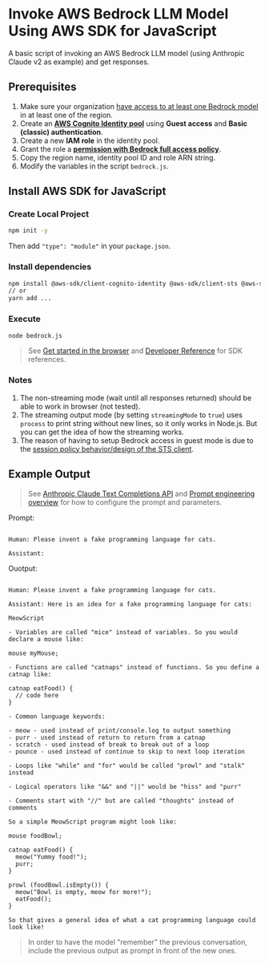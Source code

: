 # Invoke AWS Bedrock LLM Model Using AWS SDK for JavaScript

A basic script of invoking an AWS Bedrock LLM model (using Anthropic Claude v2 as example) and get responses.

## Prerequisites

1. Make sure your organization [have access to at least one Bedrock model](https://docs.aws.amazon.com/bedrock/latest/userguide/model-access.html) in at least one of the region.
2. Create an [**AWS Cognito Identity pool**](https://docs.aws.amazon.com/cognito/latest/developerguide/identity-pools.html) using **Guest access** and **Basic (classic) authentication**.
3. Create a new **IAM role** in the identity pool.
4. Grant the role a [**permission with Bedrock full access policy**](https://github.com/aws-samples/amazon-bedrock-workshop#enable-aws-iam-permissions-for-bedrock).
5. Copy the region name, identity pool ID and role ARN string.
6. Modify the variables in the script `bedrock.js`.

## Install AWS SDK for JavaScript

### Create Local Project

```bash
npm init -y
```

Then add `"type": "module"` in your `package.json`.

### Install dependencies

```bash
npm install @aws-sdk/client-cognito-identity @aws-sdk/client-sts @aws-sdk/client-bedrock-runtime
// or
yarn add ...
```

### Execute

```bash
node bedrock.js
```

> See [Get started in the browser](https://docs.aws.amazon.com/sdk-for-javascript/v3/developer-guide/getting-started-browser.html) and [Developer Reference](https://docs.aws.amazon.com/AWSJavaScriptSDK/v3/latest/) for SDK references.

### Notes

1. The non-streaming mode (wait until all responses returned) should be able to work in browser (not tested).
2. The streaming output mode (by setting `streamingMode` to `true`) uses `process` to print string without new lines, so it only works in Node.js. But you can get the idea of how the streaming works.
3. The reason of having to setup Bedrock access in guest mode is due to the [session policy behavior/design of the STS client](https://github.com/aws/aws-sdk-js/issues/4303#issuecomment-1603405731).

## Example Output

> See [Anthropic Claude Text Completions API](https://docs.aws.amazon.com/bedrock/latest/userguide/model-parameters-anthropic-claude-text-completion.html) and [Prompt engineering overview](https://docs.anthropic.com/en/docs/build-with-claude/prompt-engineering/overview) for how to configure the prompt and parameters.

Prompt:

```

Human: Please invent a fake programming language for cats.

Assistant:
```

Ouotput:

```

Human: Please invent a fake programming language for cats.

Assistant: Here is an idea for a fake programming language for cats:

MeowScript

- Variables are called "mice" instead of variables. So you would declare a mouse like:

mouse myMouse;

- Functions are called "catnaps" instead of functions. So you define a catnap like:

catnap eatFood() {
  // code here
}

- Common language keywords:

- meow - used instead of print/console.log to output something
- purr - used instead of return to return from a catnap
- scratch - used instead of break to break out of a loop
- pounce - used instead of continue to skip to next loop iteration

- Loops like "while" and "for" would be called "prowl" and "stalk" instead

- Logical operators like "&&" and "||" would be "hiss" and "purr"

- Comments start with "//" but are called "thoughts" instead of comments

So a simple MeowScript program might look like:

mouse foodBowl;

catnap eatFood() {
  meow("Yummy food!");
  purr;
}

prowl (foodBowl.isEmpty()) {
  meow("Bowl is empty, meow for more!");
  eatFood();
}

So that gives a general idea of what a cat programming language could look like!
```

> In order to have the model "remember" the previous conversation, include the previous output as prompt in front of the new ones.

